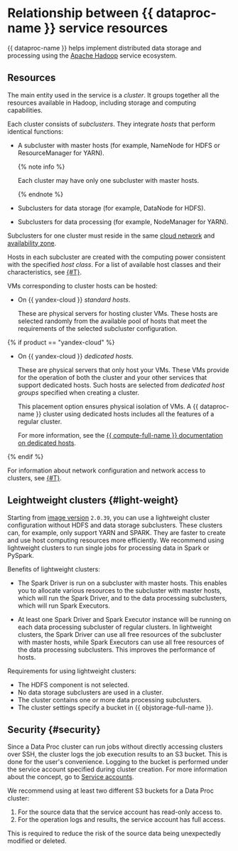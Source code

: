 # Relationship between {{ dataproc-name }} service resources

{{ dataproc-name }} helps implement distributed data storage and processing using the [Apache Hadoop](http://hadoop.apache.org) service ecosystem.

## Resources

The main entity used in the service is a _cluster_. It groups together all the resources available in Hadoop, including storage and computing capabilities.

Each cluster consists of _subclusters_. They integrate _hosts_ that perform identical functions:

* A subcluster with master hosts (for example, NameNode for HDFS or ResourceManager for YARN).

   {% note info %}

   Each cluster may have only one subcluster with master hosts.

   {% endnote %}

* Subclusters for data storage (for example, DataNode for HDFS).
* Subclusters for data processing (for example, NodeManager for YARN).

Subclusters for one cluster must reside in the same [cloud network](../../vpc/concepts/network.md#network) and [availability zone](../../overview/concepts/geo-scope.md).

Hosts in each subcluster are created with the computing power consistent with the specified _host class_. For a list of available host classes and their characteristics, see [{#T}](instance-types.md).

VMs corresponding to cluster hosts can be hosted:

* On {{ yandex-cloud }} _standard hosts_.

   These are physical servers for hosting cluster VMs. These hosts are selected randomly from the available pool of hosts that meet the requirements of the selected subcluster configuration.

{% if product == "yandex-cloud" %}

* On {{ yandex-cloud }} _dedicated hosts_.

   These are physical servers that only host your VMs. These VMs provide for the operation of both the cluster and your other services that support dedicated hosts. Such hosts are selected from _dedicated host groups_ specified when creating a cluster.

   This placement option ensures physical isolation of VMs. A {{ dataproc-name }} cluster using dedicated hosts includes all the features of a regular cluster.

   For more information, see the [{{ compute-full-name }} documentation on dedicated hosts](../../compute/concepts/dedicated-host.md).

{% endif %}

For information about network configuration and network access to clusters, see [{#T}](network.md).

## Leightweight clusters {#light-weight}

Starting from [image version](./environment.md) `2.0.39`, you can use a lightweight cluster configuration without HDFS and data storage subclusters. These clusters can, for example, only support YARN and SPARK. They are faster to create and use host computing resources more efficiently. We recommend using lightweight clusters to run single jobs for processing data in Spark or PySpark.

Benefits of lightweight clusters:

* The Spark Driver is run on a subcluster with master hosts. This enables you to allocate various resources to the subcluster with master hosts, which will run the Spark Driver, and to the data processing subclusters, which will run Spark Executors.

* At least one Spark Driver and Spark Executor instance will be running on each data processing subcluster of regular clusters. In lightweight clusters, the Spark Driver can use all free resources of the subcluster with master hosts, while Spark Executors can use all free resources of the data processing subclusters. This improves the performance of hosts.

Requirements for using lightweight clusters:

* The HDFS component is not selected.
* No data storage subclusters are used in a cluster.
* The cluster contains one or more data processing subclusters.
* The cluster settings specify a bucket in {{ objstorage-full-name }}.

## Security {#security}

Since a Data Proc cluster can run jobs without directly accessing clusters over SSH,
the cluster logs the job execution results to an S3 bucket. This is done for the user's convenience. Logging to the bucket is performed under the service account specified during cluster creation. For more information about the concept, go to [Service accounts](../../iam/concepts/users/service-accounts.md).

We recommend using at least two different S3 buckets for a Data Proc cluster:

1. For the source data that the service account has read-only access to.
1. For the operation logs and results, the service account has full access.

This is required to reduce the risk of the source data being unexpectedly modified or deleted.
